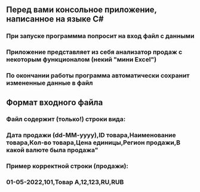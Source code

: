 ## Перед вами консольное приложение, написанное на языке C#
### При запуске программма попросит на вход файл с данными
### Приложение представляет из себя анализатор продаж с некоторым функционалом (некий "мини Excel")
### По окончании работы программа автоматически сохранит измененные данные в файл
## Формат входного файла
### Файл содержит (только!) строки вида:
### Дата продажи (dd-MM-yyyy),ID товара,Наименование товара,Кол-во товара,Цена единицы,Регион продажи,В какой валюте была продажа"
### Пример корректной строки (продажи):
### 01-05-2022,101,Товар А,12,123,RU,RUB
